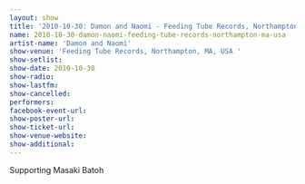 ```yaml
---
layout: show
title: '2010-10-30: Damon and Naomi - Feeding Tube Records, Northampton, MA, USA '
name: 2010-10-30-damon-naomi-feeding-tube-records-northampton-ma-usa
artist-name: 'Damon and Naomi'
show-venue: 'Feeding Tube Records, Northampton, MA, USA '
show-setlist: 
show-date: 2010-10-30
show-radio: 
show-lastfm: 
show-cancelled: 
performers: 
facebook-event-url: 
show-poster-url: 
show-ticket-url: 
show-venue-website: 
show-additional: 
---
```


Supporting Masaki Batoh